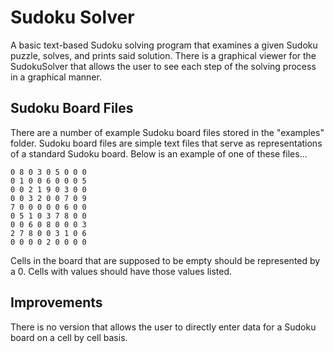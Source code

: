 # Sudoku Solver

A basic text-based Sudoku solving program that examines a given 
Sudoku puzzle, solves, and prints said solution. There is a graphical viewer for the SudokuSolver that
allows the user to see each step of the solving process in a graphical manner.

## Sudoku Board Files 
There are a number of example Sudoku board files stored in the "examples"
folder. Sudoku board files are simple text files that serve as representations
of a standard Sudoku board. Below is an example of one of these files...

```
0 8 0 3 0 5 0 0 0
0 1 0 0 6 0 0 0 5
0 0 2 1 9 0 3 0 0
0 0 3 2 0 0 7 0 9
7 0 0 0 0 0 6 0 0
0 5 1 0 3 7 8 0 0
0 0 6 0 8 0 0 0 3
2 7 8 0 0 3 1 0 6
0 0 0 0 2 0 0 0 0
```

Cells in the board that are supposed to be empty should be represented
by a 0. Cells with values should have those values listed.

## Improvements
There is no version that allows the user to directly enter data for a Sudoku board on a cell by cell basis.
